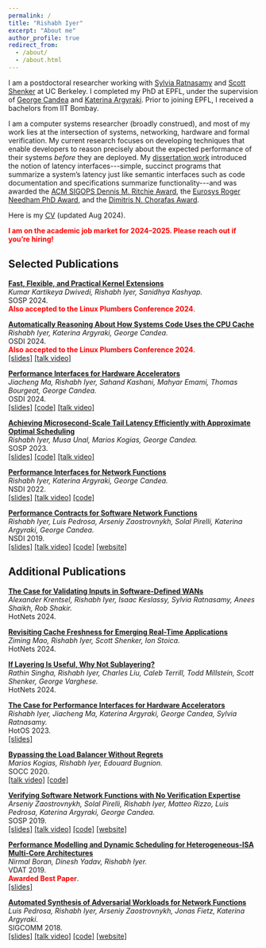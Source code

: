 ```yaml
---
permalink: /
title: "Rishabh Iyer"
excerpt: "About me"
author_profile: true
redirect_from: 
  - /about/
  - /about.html
---
```


I am a postdoctoral researcher working with [Sylvia Ratnasamy](https://people.eecs.berkeley.edu/~sylvia/) and [Scott Shenker](http://www.icsi.berkeley.edu/icsi/people/shenker) at UC Berkeley. I completed my PhD at EPFL, under the supervision of [George Candea](http://dslab.epfl.ch/people/candea/) and [Katerina Argyraki](https://people.epfl.ch/katerina.argyraki?lang=en). Prior to joining EPFL, I received a bachelors from IIT Bombay.

I am a computer systems researcher (broadly construed), and most of my work lies at the intersection of systems, networking, hardware and formal verification. My current research focuses on developing techniques that enable developers to reason precisely about the expected performance of their systems _before_ they are deployed. My [dissertation work](/files/thesis.pdf) introduced the notion of latency interfaces---simple, succinct programs that summarize a system’s latency just
like semantic interfaces such as code documentation and specifications summarize functionality---and was awarded the [ACM SIGOPS Dennis M. Ritchie Award](https://www.sigops.org/awards/dmr/), the [Eurosys Roger Needham PhD Award](https://www.eurosys.org/awards/roger-needham-phd-award), and the [Dimitris N. Chorafas Award](https://www.weizmann.ac.il/feinberg/about/dimitris-n-chorafas-prize/about-foundation-and-prize).

Here is my [CV](/files/rishabh_cv.pdf) (updated Aug 2024).

<span style="color:red">**I am on the academic job market for 2024–2025. Please reach out if you’re hiring!**</span>

Selected Publications
-------

**[Fast, Flexible, and Practical Kernel Extensions](/files/kflex.pdf)**   
_Kumar Kartikeya Dwivedi, Rishabh Iyer, Sanidhya Kashyap._ <br>
SOSP 2024. <br>
<span style="color:red">**Also accepted to the Linux Plumbers Conference 2024**</span>.

**[Automatically Reasoning About How Systems Code Uses the CPU Cache](/files/cfar.pdf)**  
_Rishabh Iyer, Katerina Argyraki, George Candea._ <br>
OSDI 2024. <br>
<span style="color:red">**Also accepted to the Linux Plumbers Conference 2024**</span>.<br>
[[slides]](files/cfar-slides.pptx) [[talk video]](https://www.youtube.com/watch?v=QpgOxTcvCrY)

**[Performance Interfaces for Hardware Accelerators](/files/lpn.pdf)**  
_Jiacheng Ma, Rishabh Iyer, Sahand Kashani, Mahyar Emami, Thomas Bourgeat, George Candea._<br>
OSDI 2024.<br>
[[slides]](files/lpn-slides.pptx) [[code]](https://github.com/dslab-epfl/lpn) [[talk video]](https://www.youtube.com/watch?v=S6BtXr-bFqk)

**[Achieving Microsecond-Scale Tail Latency Efficiently with Approximate Optimal Scheduling](/files/concord.pdf)**  
_Rishabh Iyer, Musa Unal, Marios Kogias, George Candea._<br> 
SOSP 2023.<br>
[[slides]](files/concord-slides.pptx) [[code]](https://github.com/dslab-epfl/concord) [[talk video]](https://www.youtube.com/watch?v=VMSdUr-91_U)

**[Performance Interfaces for Network Functions](/files/pix.pdf)**  
_Rishabh Iyer, Katerina Argyraki, George Candea._ <br> 
NSDI 2022.  <br>
[[slides]](files/pix_slides.pdf) [[talk video]](https://www.youtube.com/watch?v=iM3R2Gp0PWo) [[code]](https://github.com/dslab-epfl/pix)

**[Performance Contracts for Software Network Functions](/files/bolt.pdf)**  
_Rishabh Iyer, Luis Pedrosa, Arseniy Zaostrovnykh, Solal Pirelli, Katerina Argyraki, George Candea._ <br> 
NSDI 2019.  <br>
[[slides]](files/bolt_slides.pdf) [[talk video]](https://www.youtube.com/watch?v=cV8pCGiTxgQ) [[code]](https://github.com/bolt-perf-contracts/bolt) [[website]](https://bolt-perf-contracts.github.io)

Additional Publications
-------

**[The Case for Validating Inputs in Software-Defined WANs](/files/hodor.pdf)**  
_Alexander Krentsel, Rishabh Iyer, Isaac Keslassy, Sylvia Ratnasamy, Anees Shaikh, Rob Shakir._ <br>
HotNets 2024. <br>

**[Revisiting Cache Freshness for Emerging Real-Time Applications](/files/freshness.pdf)**  
_Ziming Mao, Rishabh Iyer, Scott Shenker, Ion Stoica._ <br>
HotNets 2024. <br>

**[If Layering Is Useful, Why Not Sublayering?](/files/sublayering.pdf)**  
_Rathin Singha, Rishabh Iyer, Charles Liu, Caleb Terrill, Todd Millstein, Scott Shenker, George Varghese._ <br>
HotNets 2024. <br>

**[The Case for Performance Interfaces for Hardware Accelerators](/files/perf-interf-accel.pdf)**  
_Rishabh Iyer, Jiacheng Ma, Katerina Argyraki, George Candea, Sylvia Ratnasamy._ <br>
HotOS 2023. <br>
[[slides]](files/accel-hotos-slides.pptx)

**[Bypassing the Load Balancer Without Regrets](/files/crab.pdf)**  
_Marios Kogias, Rishabh Iyer, Edouard Bugnion._  <br>
SOCC 2020. <br>
[[talk video]](https://drive.google.com/file/d/1pG8Tbkn3obZhSSzWJGVsVcQ5kAziMg07/view?usp=sharing) [[code]](https://github.com/epfl-dcsl/crab)  

**[Verifying Software Network Functions with No Verification Expertise](/files/vigor.pdf)**  
_Arseniy Zaostrovnykh, Solal Pirelli, Rishabh Iyer, Matteo Rizzo, Luis Pedrosa, Katerina Argyraki, George Candea._  <br>
SOSP 2019.  <br>
[[slides]](https://vigor-nf.github.io/slides.pdf) [[talk video]](https://sosp19.rcs.uwaterloo.ca/videos/D2-S1-P4.mp4) [[code]](https://github.com/vigor-nf/vigor) [[website]](https://vigor-nf.github.io/)  

**[Performance Modelling and Dynamic Scheduling for Heterogeneous-ISA Multi-Core Architectures](files/btp.pdf)**  
_Nirmal Boran, Dinesh Yadav, Rishabh Iyer._  <br>
VDAT 2019.  <br>
<span style="color:red">**Awarded Best Paper**</span>. <br>
[[slides]](files/vdat19_slides.pdf)

**[Automated Synthesis of Adversarial Workloads for Network Functions](files/castan.pdf)**    
_Luis Pedrosa, Rishabh Iyer, Arseniy Zaostrovnykh, Jonas Fietz, Katerina Argyraki._  <br>
SIGCOMM 2018. <br>
[[slides]](files/castan_slides.pdf) [[talk video]](https://www.youtube.com/watch?v=1BjeaNvmBwQ&t=1571s) [[code]](https://github.com/nal-epfl/castan) [[website]](https://pedrosa.2y.net/Projects/CASTAN)
